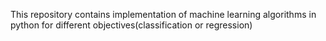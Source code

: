 This repository contains implementation of machine learning algorithms in python for different objectives(classification or regression)

